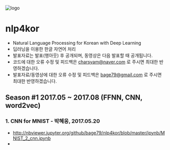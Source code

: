 ![logo](./ipynb/img/nlp4kor.png)

# nlp4kor
- Natural Language Processing for Korean with Deep Learning
- 딥러닝을 이용한 한글 자연어 처리
- 발표자료는 발표(행아웃) 후 공개되며, 동영상은 다음 발표할 때 공개됩니다.
- 코드에 대한 오류 수정 및 피드백은 charsyam@naver.com 로 주시면 최대한 반영하겠습니다.
- 발표자료/동영상에 대한 오류 수정 및 피드백은 bage79@gmail.com 로 주시면 최대한 반영하겠습니다.

## Season #1 2017.05 ~ 2017.08 (FFNN, CNN, word2vec)

### 1. CNN for MNIST - 박혜웅, 2017.05.20
- http://nbviewer.jupyter.org/github/bage79/nlp4kor/blob/master/ipynb/MNIST_2_cnn.ipynb
-  
